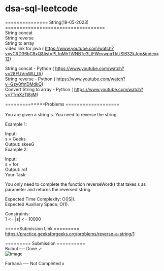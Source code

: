 # dsa-sql-leetcode

=============== String(19-05-2023) =================================== </br>
String concat </br>
String reverse </br>
String to array </br>
video link for java ( https://www.youtube.com/watch?v=vCRD36bG8xQ&list=PLfqMhTWNBTe3LtFWcvwpqTkUSlB32kJop&index=12) </br>

String concat - Python ( https://www.youtube.com/watch?v=28FUVmWU_fA) </br>
String reverse - Python ( https://www.youtube.com/watch?v=Gzy0fmDMdkQ) </br>
Convert String to array - Python ( https://www.youtube.com/watch?v=7TmXzTt8jjM) </br>

==============Problems ===================</br></br>
You are given a string s. You need to reverse the string.</br>

Example 1:</br>

Input:</br>
s = Geeks</br>
Output: skeeG</br>
Example 2:</br>

Input:</br>
s = for</br>
Output: rof</br>
Your Task:</br>

You only need to complete the function reverseWord() that takes s as parameter and returns the reversed string.</br>

Expected Time Complexity: O(|S|).</br>
Expected Auxiliary Space: O(1).</br>

Constraints:</br>
1 <= |s| <= 10000</br>

=====Submission Link =========</br>
https://practice.geeksforgeeks.org/problems/reverse-a-string/1   </br>


========= Submission ========== </br>
Bulbul --- Done ✓ </br>
![image](https://github.com/ahmed-bulbul/dsa-sql-leetcode/assets/70557643/ccee3e4a-273c-4681-8edc-1f5e5c695d9d) </br>

Farhana --- Not Completed x
